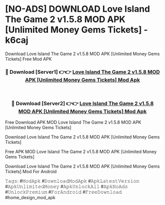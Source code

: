 # [NO-ADS] DOWNLOAD Love Island The Game 2 v1.5.8 MOD APK [Unlimited Money Gems Tickets] - k6caj
Download Love Island The Game 2 v1.5.8 MOD APK [Unlimited Money Gems Tickets] Free Mod APK

<div align="center">
<h3>🔴 Download [Server1] 👉👉 <a href="https://apk-comot.site?title=Love_Island_The_Game_2_v1.5.8_MOD_APK_[Unlimited_Money_Gems_Tickets]">Love Island The Game 2 v1.5.8 MOD APK [Unlimited Money Gems Tickets] Mod Apk</a></h3><br>

<h3>🔴 Download [Server2] 👉👉 <a href="https://apk-comot.site?title=Love_Island_The_Game_2_v1.5.8_MOD_APK_[Unlimited_Money_Gems_Tickets]">Love Island The Game 2 v1.5.8 MOD APK [Unlimited Money Gems Tickets] Mod Apk</a></h3>
</div>


Free Download APK MOD Love Island The Game 2 v1.5.8 MOD APK [Unlimited Money Gems Tickets]

Download Love Island The Game 2 v1.5.8 MOD APK [Unlimited Money Gems Tickets] 

Free APK MOD Love Island The Game 2 v1.5.8 MOD APK [Unlimited Money Gems Tickets] 

Download Love Island The Game 2 v1.5.8 MOD APK [Unlimited Money Gems Tickets] Mod For Android

𝚃𝚊𝚐𝚜: #𝙼𝚘𝚍𝙰𝚙𝚔 #𝙳𝚘𝚠𝚗𝚕𝚘𝚊𝚍𝙼𝚘𝚍𝙰𝚙𝚔 #𝙰𝚙𝚔𝙻𝚊𝚝𝚎𝚜𝚝𝚅𝚎𝚛𝚜𝚒𝚘𝚗 #𝙰𝚙𝚔𝚄𝚗𝚕𝚒𝚖𝚒𝚝𝚎𝚍𝙼𝚘𝚗𝚎𝚢 #𝙰𝚙𝚔𝚄𝚗𝚕𝚘𝚌𝚔𝙰𝚕𝚕 #𝙰𝚙𝚔𝙽𝚘𝙰𝚍𝚜 #𝚄𝚗𝚕𝚘𝚌𝚔𝙿𝚛𝚎𝚖𝚒𝚞𝚖 #𝙵𝚘𝚛𝙰𝚗𝚍𝚛𝚘𝚒𝚍 #𝙵𝚛𝚎𝚎𝙳𝚘𝚠𝚗𝚕𝚘𝚊𝚍 #home_design_mod_apk